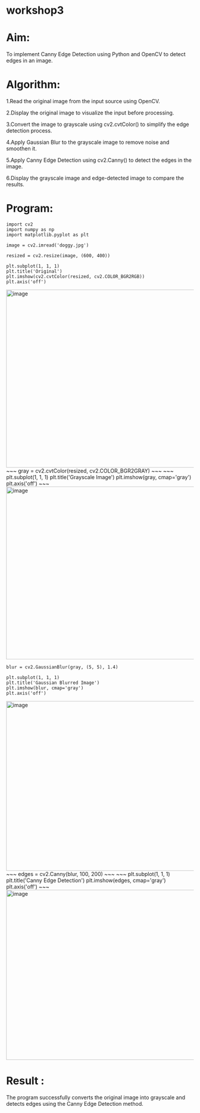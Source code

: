# workshop3

# Aim:
To implement Canny Edge Detection using Python and OpenCV to detect edges in an image.

# Algorithm:

1.Read the original image from the input source using OpenCV.

2.Display the original image to visualize the input before processing.

3.Convert the image to grayscale using cv2.cvtColor() to simplify the edge detection process.

4.Apply Gaussian Blur to the grayscale image to remove noise and smoothen it.

5.Apply Canny Edge Detection using cv2.Canny() to detect the edges in the image.

6.Display the grayscale image and edge-detected image to compare the results.

# Program:
~~~
import cv2
import numpy as np
import matplotlib.pyplot as plt
~~~
~~~
image = cv2.imread('doggy.jpg')
~~~
~~~
resized = cv2.resize(image, (600, 400))
~~~
~~~
plt.subplot(1, 1, 1)
plt.title('Original')
plt.imshow(cv2.cvtColor(resized, cv2.COLOR_BGR2RGB))
plt.axis('off')
~~~
<img width="678" height="477" alt="image" src="https://github.com/user-attachments/assets/9416aded-df66-4625-8299-42e7d42a95ca" />
~~~
gray = cv2.cvtColor(resized, cv2.COLOR_BGR2GRAY)
~~~
~~~
plt.subplot(1, 1, 1)
plt.title('Grayscale Image')
plt.imshow(gray, cmap='gray')
plt.axis('off')
~~~
<img width="742" height="463" alt="image" src="https://github.com/user-attachments/assets/ac252263-2c87-498f-aac1-b7a928d6766d" />

~~~
blur = cv2.GaussianBlur(gray, (5, 5), 1.4)
~~~
~~~
plt.subplot(1, 1, 1)
plt.title('Gaussian Blurred Image')
plt.imshow(blur, cmap='gray')
plt.axis('off')
~~~
<img width="733" height="455" alt="image" src="https://github.com/user-attachments/assets/29fba0b1-08ae-45da-ad52-d932743e85d1" />
~~~
edges = cv2.Canny(blur, 100, 200)
~~~
~~~
plt.subplot(1, 1, 1)
plt.title('Canny Edge Detection')
plt.imshow(edges, cmap='gray')
plt.axis('off')
~~~
<img width="737" height="456" alt="image" src="https://github.com/user-attachments/assets/4b9096c6-3be1-4b5f-ae87-5eeafa290e2f" />



# Result :
The program successfully converts the original image into grayscale and detects edges using the Canny Edge Detection method.
